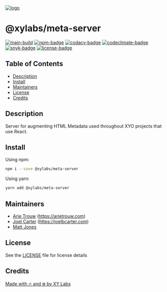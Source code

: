 [![logo][]][logo-link]

# @xylabs/meta-server

[![main-build][]][main-build-link]
[![npm-badge][]][npm-link]
[![codacy-badge][]][codacy-link]
[![codeclimate-badge][]][codeclimate-link]
[![snyk-badge][]][snyk-link]
[![license-badge][]][license-link]

## Table of Contents

  - [Description](#description)
  - [Install](#install)
  - [Maintainers](#maintainers)
  - [License](#license)
  - [Credits](#credits)

## Description

Server for augmenting HTML Metadata used throughout XYO projects that use React.

## Install

Using npm:

```sh
npm i --save @xylabs/meta-server
```

Using yarn:

```sh
yarn add @xylabs/meta-server
```

## Maintainers

  - [Arie Trouw](https://github.com/arietrouw) (<https://arietrouw.com>)
  - [Joel Carter](https://github.com/joelbcarter) (<https://joelbcarter.com>)
  - [Matt Jones](https://github.com/jonesmac)

## License

See the [LICENSE](https://github.com/xylabs/sdk-meta-server-nodejs/blob/main/LICENSE) file for license details

## Credits

[Made with 🔥 and ❄️ by XY Labs](https://xylabs.com)

[logo]: https://cdn.xy.company/img/brand/XYPersistentCompany_Logo_Icon_Colored.svg
[logo-link]: https://xylabs.com

[main-build]: https://github.com/xylabs/sdk-meta-server-nodejs/actions/workflows/build-main.yml/badge.svg
[main-build-link]: https://github.com/xylabs/sdk-meta-server-nodejs/actions/workflows/build-main.yml

[npm-badge]: https://img.shields.io/npm/v/@xylabs/meta-server.svg
[npm-link]: https://www.npmjs.com/package/@xylabs/meta-server

[codacy-badge]: https://app.codacy.com/project/badge/Grade/7ca145c4ea064ced8d10e1c5841b36b3
[codacy-link]: https://www.codacy.com/gh/xylabs/sdk-meta-server-nodejs/dashboard?utm_source=github.com&utm_medium=referral&utm_content=xylabs/sdk-meta-server-nodejs&utm_campaign=Badge_Grade

[codeclimate-badge]: https://api.codeclimate.com/v1/badges/c8c1d92fc4d69d19adfd/maintainability
[codeclimate-link]: https://codeclimate.com/github/xylabs/sdk-meta-server-nodejs/maintainability

[snyk-badge]: https://snyk.io/test/github/xylabs/sdk-meta-server-nodejs/badge.svg?targetFile=package.json
[snyk-link]: https://snyk.io/test/github/xylabs/sdk-meta-server-nodejs?targetFile=package.json

[license-badge]: https://img.shields.io/github/license/XYOracleNetwork/sdk-meta-server-nodejs
[license-link]: https://github.com/xylabs/sdk-meta-server-nodejs/blob/main/LICENSE
